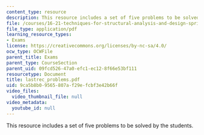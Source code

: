```yaml
---
content_type: resource
description: This resource includes a set of five problems to be solved by the students.
file: /courses/16-21-techniques-for-structural-analysis-and-design-spring-2005/9ca5b8b09565807af29efcbf3e42b66f_lastrec_problems.pdf
file_type: application/pdf
learning_resource_types:
- Exams
license: https://creativecommons.org/licenses/by-nc-sa/4.0/
ocw_type: OCWFile
parent_title: Exams
parent_type: CourseSection
parent_uid: 09fcd526-47a0-efc1-ec12-8f66e53bf111
resourcetype: Document
title: lastrec_problems.pdf
uid: 9ca5b8b0-9565-807a-f29e-fcbf3e42b66f
video_files:
  video_thumbnail_file: null
video_metadata:
  youtube_id: null
---
```

This resource includes a set of five problems to be solved by the students.